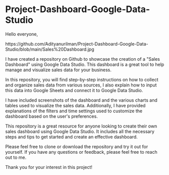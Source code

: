 # Project-Dashboard-Google-Data-Studio
Hello everyone,

<p> https://github.com/Adityanurilman/Project-Dashboard-Google-Data-Studio/blob/main/Sales%20Dashboard.jpg </p>

I have created a repository on Github to showcase the creation of a "Sales Dashboard" using Google Data Studio. This dashboard is a great tool to help manage and visualize sales data for your business.

In this repository, you will find step-by-step instructions on how to collect and organize sales data from various sources, I also explain how to input this data into Google Sheets and connect it to Google Data Studio.

I have included screenshots of the dashboard and the various charts and tables used to visualize the sales data. Additionally, I have provided explanations of the filters and time settings used to customize the dashboard based on the user's preferences.

This repository is a great resource for anyone looking to create their own sales dashboard using Google Data Studio. It includes all the necessary steps and tips to get started and create an effective dashboard.

Please feel free to clone or download the repository and try it out for yourself. If you have any questions or feedback, please feel free to reach out to me.

Thank you for your interest in this project!

